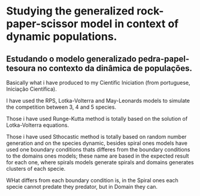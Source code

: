 # Studying the generalized rock-paper-scissor model in context of dynamic populations.
## Estudando o modelo generalizado pedra-papel-tesoura no contexto da dinâmica de populações.

Basically what i have produced to my Cientific Iniciation (from portuguese, Iniciação Científica).

I have used the RPS, Lotka-Volterra and May-Leonards models to simulate the competition between 3, 4 and 5 species.

Those i have used Runge-Kutta method is totally based on the solution of Lotka-Volterra equations.

Those i have used Sthocastic method is totally based on random number generation and on the species dynamic, besides spiral ones models have used one boundary conditions thats differes from the boundary conditions to the domains ones models; these name are based in the expected result for each one, where spirals models generate spirals and domains generates clusters of each specie.

WHat differs from each boundary condition is, in the Spiral ones each specie cannot predate they predator, but in Domain they can.
